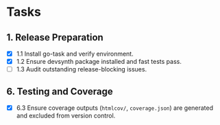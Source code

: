 # Tasks

## 1. Release Preparation
- [x] 1.1 Install go-task and verify environment.
- [x] 1.2 Ensure devsynth package installed and fast tests pass.
- [ ] 1.3 Audit outstanding release-blocking issues.

## 6. Testing and Coverage
- [x] 6.3 Ensure coverage outputs (`htmlcov/`, `coverage.json`) are generated and excluded from version control.
